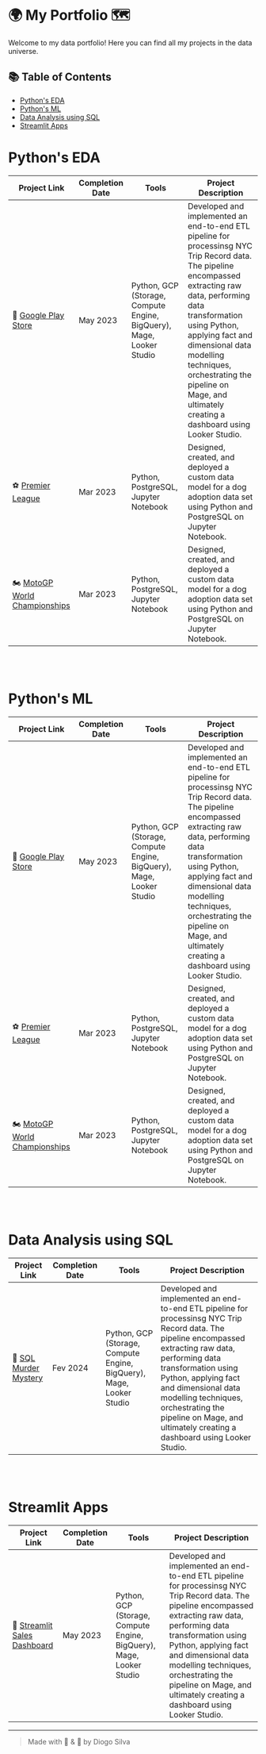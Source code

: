 
#  🌍 My Portfolio 🗺

  

Welcome to my data portfolio! Here you can find all my projects in the data universe.

  

##  📚 Table of Contents


- [Python's EDA](#pythons-eda)
- [Python's ML](#pythons-ml)
- [Data Analysis using SQL](#sql-data-analysis)
- [Streamlit Apps](#streamlit-apps)

  
  
  

#  Python's EDA

| Project Link | Completion Date | Tools | Project Description |
|---|---|---|---|
| 📲 [Google Play Store](https://github.com/katiehuangx/data-engineering/tree/main/Uber%20Project)  | May 2023 | Python, GCP (Storage, Compute Engine, BigQuery), Mage, Looker Studio | Developed and implemented an end-to-end ETL pipeline for processinsg NYC Trip Record data. The pipeline encompassed extracting raw data, performing data transformation using Python, applying fact and dimensional data modelling techniques, orchestrating the pipeline on Mage, and ultimately creating a dashboard using Looker Studio. |
| ⚽️ [Premier League](https://github.com/katiehuangx/data-engineering/tree/main/Dog%20Adoption)  | Mar 2023 |Python, PostgreSQL, Jupyter Notebook | Designed, created, and deployed a custom data model for a dog adoption data set using Python and PostgreSQL on Jupyter Notebook. |
| 🏍️ [MotoGP World Championships](https://github.com/katiehuangx/data-engineering/tree/main/Dog%20Adoption)  | Mar 2023 |Python, PostgreSQL, Jupyter Notebook | Designed, created, and deployed a custom data model for a dog adoption data set using Python and PostgreSQL on Jupyter Notebook. |

<br>

<br>

#  Python's ML

| Project Link | Completion Date | Tools | Project Description |
|---|---|---|---|
| 📲 [Google Play Store](https://github.com/katiehuangx/data-engineering/tree/main/Uber%20Project)  | May 2023 | Python, GCP (Storage, Compute Engine, BigQuery), Mage, Looker Studio | Developed and implemented an end-to-end ETL pipeline for processinsg NYC Trip Record data. The pipeline encompassed extracting raw data, performing data transformation using Python, applying fact and dimensional data modelling techniques, orchestrating the pipeline on Mage, and ultimately creating a dashboard using Looker Studio. |
| ⚽️ [Premier League](https://github.com/katiehuangx/data-engineering/tree/main/Dog%20Adoption)  | Mar 2023 |Python, PostgreSQL, Jupyter Notebook | Designed, created, and deployed a custom data model for a dog adoption data set using Python and PostgreSQL on Jupyter Notebook. |
| 🏍️ [MotoGP World Championships](https://github.com/katiehuangx/data-engineering/tree/main/Dog%20Adoption)  | Mar 2023 |Python, PostgreSQL, Jupyter Notebook | Designed, created, and deployed a custom data model for a dog adoption data set using Python and PostgreSQL on Jupyter Notebook. |

<br>

<br>

#  Data Analysis using SQL

| Project Link | Completion Date | Tools | Project Description |
|---|---|---|---|
| 📲 [SQL Murder Mystery](https://github.com/diogo-costa-silva/sql-murder-mystery)  | Fev 2024 | Python, GCP (Storage, Compute Engine, BigQuery), Mage, Looker Studio | Developed and implemented an end-to-end ETL pipeline for processinsg NYC Trip Record data. The pipeline encompassed extracting raw data, performing data transformation using Python, applying fact and dimensional data modelling techniques, orchestrating the pipeline on Mage, and ultimately creating a dashboard using Looker Studio. |


<br>

<br>

#  Streamlit Apps

| Project Link | Completion Date | Tools | Project Description |
|---|---|---|---|
| 📲 [Streamlit Sales Dashboard](https://github.com/diogo-costa-silva/streamlit-sales-dashboard)  | May 2023 | Python, GCP (Storage, Compute Engine, BigQuery), Mage, Looker Studio | Developed and implemented an end-to-end ETL pipeline for processinsg NYC Trip Record data. The pipeline encompassed extracting raw data, performing data transformation using Python, applying fact and dimensional data modelling techniques, orchestrating the pipeline on Mage, and ultimately creating a dashboard using Looker Studio. |


---

> Made with 💪 & 💙 by Diogo Silva
